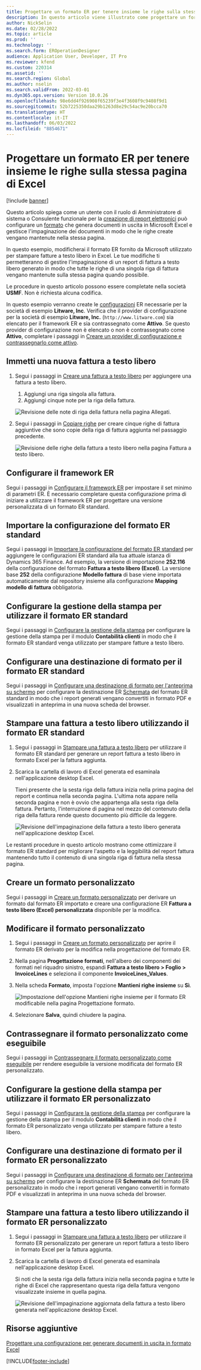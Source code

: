 ```yaml
---
title: Progettare un formato ER per tenere insieme le righe sulla stessa pagina di Excel
description: In questo articolo viene illustrato come progettare un formato di report elettronico (ER) che mantenga le righe insieme nella stessa pagina di Microsoft Excel.
author: NickSelin
ms.date: 02/28/2022
ms.topic: article
ms.prod: ''
ms.technology: ''
ms.search.form: EROperationDesigner
audience: Application User, Developer, IT Pro
ms.reviewer: kfend
ms.custom: 220314
ms.assetid: ''
ms.search.region: Global
ms.author: nselin
ms.search.validFrom: 2022-03-01
ms.dyn365.ops.version: Version 10.0.26
ms.openlocfilehash: 98e6dd4f926908f65239f3e4f3608f9c9408f9d1
ms.sourcegitcommit: 52b7225350daa29b1263d8e29c54ac9e20bcca70
ms.translationtype: HT
ms.contentlocale: it-IT
ms.lasthandoff: 06/03/2022
ms.locfileid: "8854671"
---
```

# <a name="design-an-er-format-to-keep-rows-together-on-the-same-excel-page"></a>Progettare un formato ER per tenere insieme le righe sulla stessa pagina di Excel

[!include [banner](../includes/banner.md)]


Questo articolo spiega come un utente con il ruolo di Amministratore di sistema o Consulente funzionale per la [creazione di report elettronici](general-electronic-reporting.md) può configurare un [formato](er-overview-components.md#format-component) che genera documenti in uscita in Microsoft Excel e gestisce l'impaginazione dei documenti in modo che le righe create vengano mantenute nella stessa pagina.

In questo esempio, modificherai il formato ER fornito da Microsoft utilizzato per stampare fatture a testo libero in Excel. Le tue modifiche ti permetteranno di gestire l'impaginazione di un report di fattura a testo libero generato in modo che tutte le righe di una singola riga di fattura vengano mantenute sulla stessa pagina quando possibile.

Le procedure in questo articolo possono essere completate nella società **USMF**. Non è richiesta alcuna codifica.

In questo esempio verranno create le [configurazioni](general-electronic-reporting.md#Configuration) ER necessarie per la società di esempio **Litware, Inc**. Verifica che il provider di configurazione per la società di esempio **Litware, Inc.** (`http://www.litware.com`) sia elencato per il framework ER e sia contrassegnato come **Attivo**. Se questo provider di configurazione non è elencato o non è contrassegnato come **Attivo**, completare i passaggi in [Creare un provider di configurazione e contrassegnarlo come attivo](tasks/er-configuration-provider-mark-it-active-2016-11.md).

## <a name="enter-a-new-free-text-invoice"></a>Immetti una nuova fattura a testo libero

1. Segui i passaggi in [Creare una fattura a testo libero](../../../finance/accounts-receivable/create-free-text-invoice-new.md#create-a-free-text-invoice-1) per aggiungere una fattura a testo libero.

    1. Aggiungi una riga singola alla fattura.
    2. Aggiungi cinque note per la riga della fattura.

    ![Revisione delle note di riga della fattura nella pagina Allegati.](./media/er-keep-excel-rows-together-notes.png)

2. Segui i passaggi in [Copiare righe](../../../finance/accounts-receivable/create-free-text-invoice-new.md#copy-lines) per creare cinque righe di fattura aggiuntive che sono copie della riga di fattura aggiunta nel passaggio precedente.

    ![Revisione delle righe della fattura a testo libero nella pagina Fattura a testo libero.](./media/er-keep-excel-rows-together-invoice.png)

## <a name="configure-the-er-framework"></a>Configurare il framework ER

Segui i passaggi in [Configurare il framework ER](er-quick-start2-customize-report.md#ConfigureFramework) per impostare il set minimo di parametri ER. È necessario completare questa configurazione prima di iniziare a utilizzare il framework ER per progettare una versione personalizzata di un formato ER standard.

## <a name="import-the-standard-er-format-configuration"></a>Importare la configurazione del formato ER standard

Segui i passaggi in [Importare la configurazione del formato ER standard](er-quick-start2-customize-report.md#ImportERSolution1) per aggiungere le configurazioni ER standard alla tua attuale istanza di Dynamics 365 Finance. Ad esempio, la versione di importazione **252.116** della configurazione del formato **Fattura a testo libero (Excel)**. La versione base **252** della configurazione **Modello fattura** di base viene importata automaticamente dal repository insieme alla configurazione **Mapping modello di fattura** obbligatoria.

## <a name="set-up-print-management-to-use-the-standard-er-format"></a>Configurare la gestione della stampa per utilizzare il formato ER standard

Segui i passaggi in [Configurare la gestione della stampa](er-embed-images-header-footer-excel-reports.md#ConfigurePrintManagement1) per configurare la gestione della stampa per il modulo **Contabilità clienti** in modo che il formato ER standard venga utilizzato per stampare fatture a testo libero.

## <a name="configure-a-format-destination-for-the-standard-er-format"></a>Configurare una destinazione di formato per il formato ER standard

Segui i passaggi in [Configurare una destinazione di formato per l'anteprima su schermo](er-quick-start1-new-solution.md#ConfigureDestination) per configurare la destinazione ER [Schermata](er-destination-type-screen.md) del formato ER standard in modo che i report generati vengano convertiti in formato PDF e visualizzati in anteprima in una nuova scheda del browser.

## <a name="print-a-free-text-invoice-by-using-the-standard-er-format"></a>Stampare una fattura a testo libero utilizzando il formato ER standard

1. Segui i passaggi in [Stampare una fattura a testo libero](er-embed-images-header-footer-excel-reports.md#ProcessInvoice1) per utilizzare il formato ER standard per generare un report fattura a testo libero in formato Excel per la fattura aggiunta.
2. Scarica la cartella di lavoro di Excel generata ed esaminala nell'applicazione desktop Excel.

    Tieni presente che la sesta riga della fattura inizia nella prima pagina del report e continua nella seconda pagina. L'ultima nota appare nella seconda pagina e non è ovvio che appartenga alla sesta riga della fattura. Pertanto, l'interruzione di pagina nel mezzo del contenuto della riga della fattura rende questo documento più difficile da leggere.

    ![Revisione dell'impaginazione della fattura a testo libero generata nell'applicazione desktop Excel.](./media/er-keep-excel-rows-together-invoice1.gif)

Le restanti procedure in questo articolo mostrano come ottimizzare il formato ER standard per migliorare l'aspetto e la leggibilità del report fattura mantenendo tutto il contenuto di una singola riga di fattura nella stessa pagina.

## <a name="create-a-custom-format"></a>Creare un formato personalizzato

Segui i passaggi in [Creare un formato personalizzato](er-embed-images-header-footer-excel-reports.md#DeriveProvidedFormat) per derivare un formato dal formato ER importato e creare una configurazione ER **Fattura a testo libero (Excel) personalizzata** disponibile per la modifica.

## <a name="edit-the-custom-format"></a>Modificare il formato personalizzato

1. Segui i passaggi in [Creare un formato personalizzato](er-embed-images-header-footer-excel-reports.md#ConfigureDerivedFormat) per aprire il formato ER derivato per la modifica nella progettazione del formato ER.
2. Nella pagina **Progettazione formati**, nell'albero dei componenti dei formati nel riquadro sinistro, espandi **Fattura a testo libero \> Foglio \> InvoiceLines** e seleziona il componente **InvoiceLines_Values**.
3. Nella scheda **Formato**, imposta l'opzione **Mantieni righe insieme** su **Sì**.

    ![Impostazione dell'opzione Mantieni righe insieme per il formato ER modificabile nella pagina Progettazione formato.](./media/er-keep-excel-rows-together-format.png)

4. Selezionare **Salva**, quindi chiudere la pagina.

## <a name="mark-the-custom-format-as-runnable"></a>Contrassegnare il formato personalizzato come eseguibile

Segui i passaggi in [Contrassegnare il formato personalizzato come eseguibile](er-embed-images-header-footer-excel-reports.md#MarkFormatRunnable) per rendere eseguibile la versione modificata del formato ER personalizzato.

## <a name="set-up-print-management-to-use-the-custom-er-format"></a>Configurare la gestione della stampa per utilizzare il formato ER personalizzato

Segui i passaggi in [Configurare la gestione della stampa](er-embed-images-header-footer-excel-reports.md#ConfigurePrintManagement2) per configurare la gestione della stampa per il modulo **Contabilità clienti** in modo che il formato ER personalizzato venga utilizzato per stampare fatture a testo libero.

## <a name="configure-a-format-destination-for-the-custom-er-format"></a>Configurare una destinazione di formato per il formato ER personalizzato

Segui i passaggi in [Configurare una destinazione di formato per l'anteprima su schermo](er-quick-start1-new-solution.md#ConfigureDestination) per configurare la destinazione ER **Schermata** del formato ER personalizzato in modo che i report generati vengano convertiti in formato PDF e visualizzati in anteprima in una nuova scheda del browser.

## <a name="print-a-free-text-invoice-by-using-the-custom-er-format"></a>Stampare una fattura a testo libero utilizzando il formato ER personalizzato

1. Segui i passaggi in [Stampare una fattura a testo libero](er-embed-images-header-footer-excel-reports.md#ProcessInvoice2) per utilizzare il formato ER personalizzato per generare un report fattura a testo libero in formato Excel per la fattura aggiunta.
2. Scarica la cartella di lavoro di Excel generata ed esaminala nell'applicazione desktop Excel.

    Si noti che la sesta riga della fattura inizia nella seconda pagina e tutte le righe di Excel che rappresentano questa riga della fattura vengono visualizzate insieme in quella pagina.

    ![Revisione dell'impaginazione aggiornata della fattura a testo libero generata nell'applicazione desktop Excel.](./media/er-keep-excel-rows-together-invoice2.gif)

## <a name="additional-resources"></a>Risorse aggiuntive

[Progettare una configurazione per generare documenti in uscita in formato Excel](er-fillable-excel.md)

[!INCLUDE[footer-include](../../../includes/footer-banner.md)]
